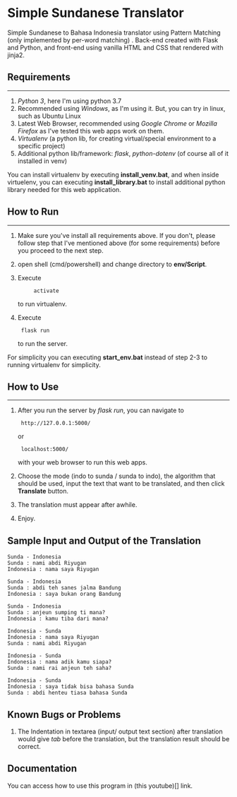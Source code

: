 # Simple Sundanese Translator
Simple Sundanese to Bahasa Indonesia translator using Pattern Matching (only implemented by per-word matching) . Back-end created with Flask and Python, and front-end using vanilla HTML and CSS that rendered with jinja2.

## Requirements
-----------
1. *Python 3*, here I'm using python 3.7
2. Recommended using *Windows*, as I'm using it. But, you can try in linux, such as Ubuntu Linux
3. Latest Web Browser, recommended using *Google Chrome* or *Mozilla Firefox* as I've tested this web apps work on them.
4. *Virtualenv* (a python lib, for creating virtual/special environment to a specific project)
5. Additional python lib/framework: *flask*, *python-dotenv* (of course all of it installed in venv)
   
You can install virtualenv by executing **install_venv.bat**, and when inside virtuelenv, you can executing **install_library.bat** to install additional python library needed for this web application.

## How to Run
------------
1. Make sure you've install all requirements above. If you don't, please follow step that I've mentioned above (for some requirements) before you proceed to the next step.
2. open shell (cmd/powershell) and change directory to **env/Script**.
3. Execute
    
            activate
    to run virtualenv.
4. Execute
      
        flask run
   to run the server.

For simplicity you can executing **start_env.bat** instead of step 2-3 to running virtualenv for simplicity.

## How to Use
--------
1. After you run the server by *flask run*, you can navigate to 
   
        http://127.0.0.1:5000/
   or

        localhost:5000/

   with your web browser to run this web apps. 
2. Choose the mode (indo to sunda / sunda to indo), the algorithm that should be used, input the text that want to be translated, and then click **Translate** button.
3. The translation must appear after awhile.
4. Enjoy.

## Sample Input and Output of the Translation
```
Sunda - Indonesia
Sunda : nami abdi Riyugan
Indonesia : nama saya Riyugan
```

```
Sunda - Indonesia
Sunda : abdi teh sanes jalma Bandung
Indonesia : saya bukan orang Bandung
```

```
Sunda - Indonesia
Sunda : anjeun sumping ti mana?
Indonesia : kamu tiba dari mana?
```

```
Indonesia - Sunda
Indonesia : nama saya Riyugan
Sunda : nami abdi Riyugan
```

```
Indonesia - Sunda
Indonesia : nama adik kamu siapa?
Sunda : nami rai anjeun teh saha?
```

```
Indonesia - Sunda
Indonesia : saya tidak bisa bahasa Sunda
Sunda : abdi henteu tiasa bahasa Sunda
```

## Known Bugs or Problems
1. The Indentation in textarea (input/ output text section) after translation would give *tab* before the translation, but the translation result should be correct.

## Documentation
You can access how to use this program in (this youtube)[] link.
